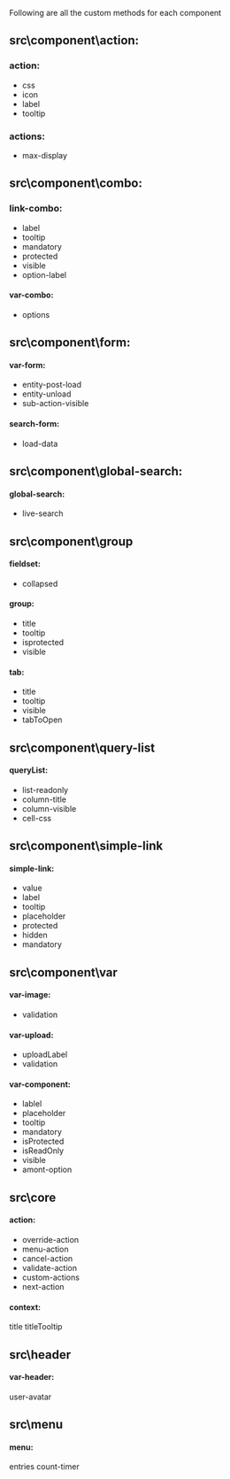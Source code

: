 Following are all the custom methods for each component

## src\component\action:
### action:
* css
* icon
* label
* tooltip

### actions:
* max-display

## src\component\combo:
### link-combo:
* label
* tooltip
* mandatory
* protected
* visible
* option-label

#### var-combo:
* options

## src\component\form:
#### var-form:
* entity-post-load
* entity-unload
* sub-action-visible

#### search-form:
* load-data

## src\component\global-search:
#### global-search:
* live-search

## src\component\group
#### fieldset:
* collapsed

#### group:
* title
* tooltip
* isprotected
* visible

#### tab:
* title
* tooltip
* visible
* tabToOpen

## src\component\query-list
#### queryList:
* list-readonly
* column-title
* column-visible
* cell-css

## src\component\simple-link
#### simple-link:
* value
* label
* tooltip
* placeholder
* protected
* hidden
* mandatory

## src\component\var
#### var-image:
* validation

#### var-upload:
* uploadLabel
* validation

#### var-component:
* lablel
* placeholder
* tooltip
* mandatory
* isProtected
* isReadOnly
* visible
* amont-option

## src\core
#### action:
* override-action
* menu-action
* cancel-action
* validate-action
* custom-actions
* next-action

#### context:
title
titleTooltip

## src\header
#### var-header:
user-avatar

## src\menu
#### menu:
entries
count-timer